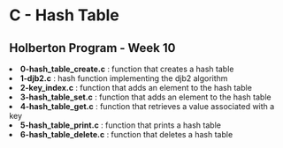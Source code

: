 <html>
<h1>C - Hash Table</h1>
<h2>Holberton Program - Week 10</h2>
<li><strong>0-hash_table_create.c</strong> : function that creates a hash table</li>
<li><strong>1-djb2.c</strong> : hash function implementing the djb2 algorithm</li>
<li><strong>2-key_index.c</strong> :  function that adds an element to the hash table</li>
<li><strong>3-hash_table_set.c</strong> : function that adds an element to the hash table</li>
<li><strong>4-hash_table_get.c</strong> : function that retrieves a value associated with a key</li>
<li><strong>5-hash_table_print.c</strong> : function that prints a hash table</li>
<li><strong>6-hash_table_delete.c</strong> : function that deletes a hash table</li>
<ul>

</ul>
</html>
